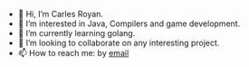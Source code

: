 - 👋 Hi, I’m Carles Royan.
- 👀 I’m interested in Java, Compilers and game development.
- 🌱 I’m currently learning golang.
- 💞️ I’m looking to collaborate on any interesting project.
- 📫 How to reach me: by [email]( mailto:carles.royan@gmail.com)

<!---
koss3982/koss3982 is a ✨ special ✨ repository because its `README.md` (this file) appears on your GitHub profile.
You can click the Preview link to take a look at your changes.
--->
